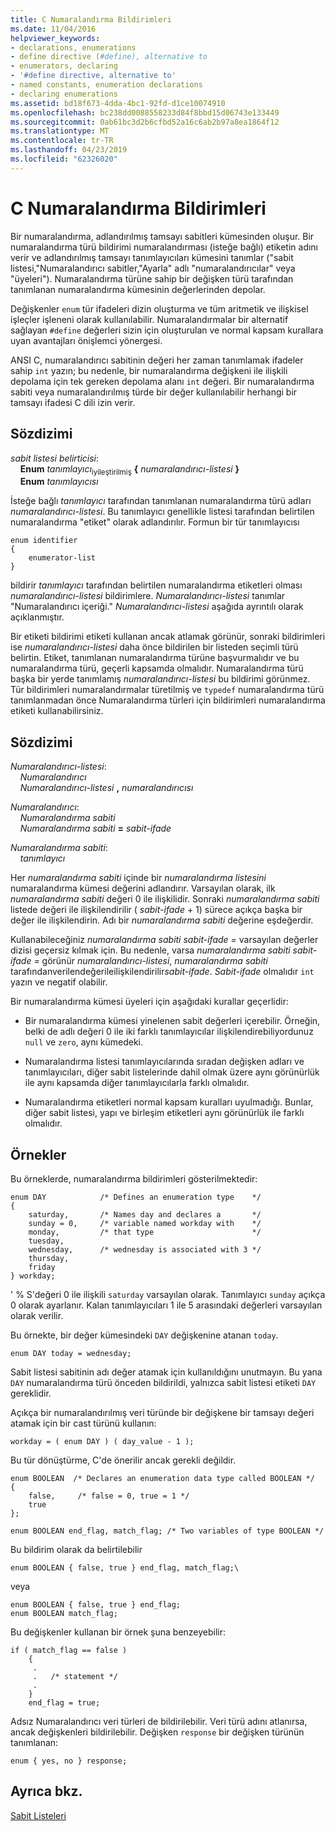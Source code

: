 ```yaml
---
title: C Numaralandırma Bildirimleri
ms.date: 11/04/2016
helpviewer_keywords:
- declarations, enumerations
- define directive (#define), alternative to
- enumerators, declaring
- '#define directive, alternative to'
- named constants, enumeration declarations
- declaring enumerations
ms.assetid: bd18f673-4dda-4bc1-92fd-d1ce10074910
ms.openlocfilehash: bc238dd0088558233d84f8bbd15d06743e133449
ms.sourcegitcommit: 0ab61bc3d2b6cfbd52a16c6ab2b97a8ea1864f12
ms.translationtype: MT
ms.contentlocale: tr-TR
ms.lasthandoff: 04/23/2019
ms.locfileid: "62326020"
---
```

# <a name="c-enumeration-declarations"></a>C Numaralandırma Bildirimleri

Bir numaralandırma, adlandırılmış tamsayı sabitleri kümesinden oluşur. Bir numaralandırma türü bildirimi numaralandırması (isteğe bağlı) etiketin adını verir ve adlandırılmış tamsayı tanımlayıcıları kümesini tanımlar ("sabit listesi,"Numaralandırıcı sabitler,"Ayarla" adlı "numaralandırıcılar" veya "üyeleri"). Numaralandırma türüne sahip bir değişken türü tarafından tanımlanan numaralandırma kümesinin değerlerinden depolar.

Değişkenler `enum` tür ifadeleri dizin oluşturma ve tüm aritmetik ve ilişkisel işleçler işleneni olarak kullanılabilir. Numaralandırmalar bir alternatif sağlayan `#define` değerleri sizin için oluşturulan ve normal kapsam kurallara uyan avantajları önişlemci yönergesi.

ANSI C, numaralandırıcı sabitinin değeri her zaman tanımlamak ifadeler sahip `int` yazın; bu nedenle, bir numaralandırma değişkeni ile ilişkili depolama için tek gereken depolama alanı `int` değeri. Bir numaralandırma sabiti veya numaralandırılmış türde bir değer kullanılabilir herhangi bir tamsayı ifadesi C dili izin verir.

## <a name="syntax"></a>Sözdizimi

*sabit listesi belirticisi*:<br/>
&nbsp;&nbsp;&nbsp;&nbsp;**Enum** *tanımlayıcı*<sub>iyileştirilmiş</sub> **{** *numaralandırıcı-listesi* **}**<br/>
&nbsp;&nbsp;&nbsp;&nbsp;**Enum** *tanımlayıcısı*

İsteğe bağlı *tanımlayıcı* tarafından tanımlanan numaralandırma türü adları *numaralandırıcı-listesi*. Bu tanımlayıcı genellikle listesi tarafından belirtilen numaralandırma "etiket" olarak adlandırılır. Formun bir tür tanımlayıcısı

```
enum identifier
{
    enumerator-list
}
```

bildirir *tanımlayıcı* tarafından belirtilen numaralandırma etiketleri olması *numaralandırıcı-listesi* bildirimlere. *Numaralandırıcı-listesi* tanımlar "Numaralandırıcı içeriği." *Numaralandırıcı-listesi* aşağıda ayrıntılı olarak açıklanmıştır.

Bir etiketi bildirimi etiketi kullanan ancak atlamak görünür, sonraki bildirimleri ise *numaralandırıcı-listesi* daha önce bildirilen bir listeden seçimli türü belirtin. Etiket, tanımlanan numaralandırma türüne başvurmalıdır ve bu numaralandırma türü, geçerli kapsamda olmalıdır. Numaralandırma türü başka bir yerde tanımlamış *numaralandırıcı-listesi* bu bildirimi görünmez. Tür bildirimleri numaralandırmalar türetilmiş ve `typedef` numaralandırma türü tanımlanmadan önce Numaralandırma türleri için bildirimleri numaralandırma etiketi kullanabilirsiniz.

## <a name="syntax"></a>Sözdizimi

*Numaralandırıcı-listesi*:<br/>
&nbsp;&nbsp;&nbsp;&nbsp;*Numaralandırıcı*<br/>
&nbsp;&nbsp;&nbsp;&nbsp;*Numaralandırıcı-listesi* **,** *numaralandırıcısı*

*Numaralandırıcı*:<br/>
&nbsp;&nbsp;&nbsp;&nbsp;*Numaralandırma sabiti*<br/>
&nbsp;&nbsp;&nbsp;&nbsp;*Numaralandırma sabiti* **=** *sabit-ifade*

*Numaralandırma sabiti*:<br/>
&nbsp;&nbsp;&nbsp;&nbsp;*tanımlayıcı*

Her *numaralandırma sabiti* içinde bir *numaralandırma listesini* numaralandırma kümesi değerini adlandırır. Varsayılan olarak, ilk *numaralandırma sabiti* değeri 0 ile ilişkilidir. Sonraki *numaralandırma sabiti* listede değeri ile ilişkilendirilir ( *sabit-ifade* + 1) sürece açıkça başka bir değer ile ilişkilendirin. Adı bir *numaralandırma sabiti* değerine eşdeğerdir.

Kullanabileceğiniz *numaralandırma sabiti sabit-ifade =* varsayılan değerler dizisi geçersiz kılmak için. Bu nedenle, varsa *numaralandırma sabiti sabit-ifade =* görünür *numaralandırıcı-listesi*, *numaralandırma sabiti* tarafındanverilendeğerileilişkilendirilir*sabit-ifade*. *Sabit-ifade* olmalıdır `int` yazın ve negatif olabilir.

Bir numaralandırma kümesi üyeleri için aşağıdaki kurallar geçerlidir:

- Bir numaralandırma kümesi yinelenen sabit değerleri içerebilir. Örneğin, belki de adlı değeri 0 ile iki farklı tanımlayıcılar ilişkilendirebiliyordunuz `null` ve `zero`, aynı kümedeki.

- Numaralandırma listesi tanımlayıcılarında sıradan değişken adları ve tanımlayıcıları, diğer sabit listelerinde dahil olmak üzere aynı görünürlük ile aynı kapsamda diğer tanımlayıcılarla farklı olmalıdır.

- Numaralandırma etiketleri normal kapsam kuralları uyulmadığı. Bunlar, diğer sabit listesi, yapı ve birleşim etiketleri aynı görünürlük ile farklı olmalıdır.

## <a name="examples"></a>Örnekler

Bu örneklerde, numaralandırma bildirimleri gösterilmektedir:

```
enum DAY            /* Defines an enumeration type    */
{
    saturday,       /* Names day and declares a       */
    sunday = 0,     /* variable named workday with    */
    monday,         /* that type                      */
    tuesday,
    wednesday,      /* wednesday is associated with 3 */
    thursday,
    friday
} workday;
```

' % S'değeri 0 ile ilişkili `saturday` varsayılan olarak. Tanımlayıcı `sunday` açıkça 0 olarak ayarlanır. Kalan tanımlayıcıları 1 ile 5 arasındaki değerleri varsayılan olarak verilir.

Bu örnekte, bir değer kümesindeki `DAY` değişkenine atanan `today`.

```
enum DAY today = wednesday;
```

Sabit listesi sabitinin adı değer atamak için kullanıldığını unutmayın. Bu yana `DAY` numaralandırma türü önceden bildirildi, yalnızca sabit listesi etiketi `DAY` gereklidir.

Açıkça bir numaralandırılmış veri türünde bir değişkene bir tamsayı değeri atamak için bir cast türünü kullanın:

```
workday = ( enum DAY ) ( day_value - 1 );
```

Bu tür dönüştürme, C'de önerilir ancak gerekli değildir.

```
enum BOOLEAN  /* Declares an enumeration data type called BOOLEAN */
{
    false,     /* false = 0, true = 1 */
    true
};

enum BOOLEAN end_flag, match_flag; /* Two variables of type BOOLEAN */
```

Bu bildirim olarak da belirtilebilir

```
enum BOOLEAN { false, true } end_flag, match_flag;\
```

veya

```
enum BOOLEAN { false, true } end_flag;
enum BOOLEAN match_flag;
```

Bu değişkenler kullanan bir örnek şuna benzeyebilir:

```
if ( match_flag == false )
    {
     .
     .   /* statement */
     .
    }
    end_flag = true;
```

Adsız Numaralandırıcı veri türleri de bildirilebilir. Veri türü adını atlanırsa, ancak değişkenleri bildirilebilir. Değişken `response` bir değişken türünün tanımlanan:

```
enum { yes, no } response;
```

## <a name="see-also"></a>Ayrıca bkz.

[Sabit Listeleri](../cpp/enumerations-cpp.md)
